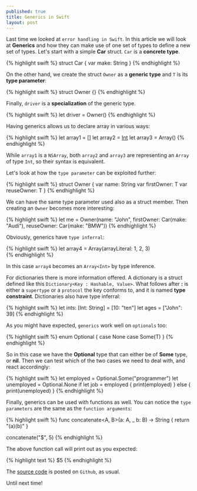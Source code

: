 ```yaml
---
published: true
title: Generics in Swift
layout: post
---
```

Last time we looked at `error handling in Swift`. In this article we will look at __Generics__ and how they can make use of one set of types to define a new set of types. Let's start with a simple __Car__ struct. `Car` is a __concrete type__.

{% highlight swift %}
struct Car {
    var make: String
}
{% endhighlight %}

On the other hand, we create the struct `Owner` as a __generic type__ and `T` is its __type parameter__:

{% highlight swift %}
struct Owner<T> {}
{% endhighlight %}

Finally, `driver` is a __specialization__ of the generic type.

{% highlight swift %}
let driver = Owner<Car>()
{% endhighlight %}

Having generics allows us to declare array in various ways:

{% highlight swift %}
let array1 = []
let array2 = [Int]()
let array3 = Array<Int>()
{% endhighlight %}

While `array1` is a `NSArray`, both `array2` and `array3` are representing an `Array` of type `Int`, so their syntax is equivalent. 

Let's look at how the `type parameter` can be exploited further:

{% highlight swift %}
struct Owner<T> {
    var name: String
    var firstOwner: T
    var reuseOwner: T
}
{% endhighlight %}

We can have the same type parameter used also as a struct member. Then creating an `Owner` becomes more interesting:

{% highlight swift %}
let me = Owner(name: "John", firstOwner: Car(make: "Audi"), reuseOwner: Car(make: "BMW"))
{% endhighlight %}

Obviously, generics have `type inferral`:

{% highlight swift %}
let array4 = Array(arrayLiteral: 1, 2, 3)   
{% endhighlight %}

In this case `array4` becomes an `Array<Int>` by type inference. 

For dictionaries there is more information offered. A dictionary is a struct defined like this `Dictionary<Key : Hashable, Value>`. What follows after __:__ is either a `supertype` or a `protocol` the key conforms to, and it is named __type constraint__. Dictionaries also have type inferral:

{% highlight swift %}
let ints: [Int: String] = [10: "ten"]
let ages = ["John": 39]
{% endhighlight %}

As you might have expected, `generics` work well on `optionals` too:

{% highlight swift %}
enum Optional<T> {
    case None
    case Some(T)
}
{% endhighlight %}

So in this case we have the __Optional<T>__ type that can either be of __Some<T>__ type, or __nil__. Then we can test which of the two cases we need to deal with, and react accordingly:

{% highlight swift %}
let employed = Optional<String>.Some("programmer")
let unemployed = Optional<String>.None
if let job = employed {
    print(employed)
} else {
    print(unemployed)
}
{% endhighlight %}

Finally, generics can be used with functions as well. You can notice the `type parameters` are the same as the `function arguments`:

{% highlight swift %}
func concatenate<A, B>(a: A, _ b: B) -> String {
    return "\(a)\(b)"
}

concatenate("$", 5)
{% endhighlight %}

The above function call will print out as you expected:

{% highlight text %}
$5
{% endhighlight %}

The [source code](https://github.com/Swiftor/Generics) is posted on `Github`, as usual.

Until next time!